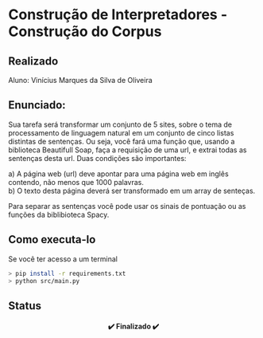 # Construção de Interpretadores - Construção do Corpus

## Realizado
Aluno: Vinícius Marques da Silva de Oliveira <br>

## Enunciado:
Sua  tarefa  será  transformar  um  conjunto  de  5  sites,  sobre  o  tema  de  processamento  de 
linguagem natural em um conjunto de cinco listas distintas de sentenças. Ou seja, você fará uma função 
que, usando a biblioteca Beautifull Soap, faça a requisição de uma url, e extrai todas as sentenças desta 
url. Duas condições são importantes:

a) A página web (url) deve apontar para uma página web em inglês contendo, não menos que 
1000 palavras.  
b) O texto desta página deverá ser transformado em um array de senteças.  
 
Para separar as sentenças você pode usar os sinais de pontuação ou as funções da biblibioteca 
Spacy.

## Como executa-lo
Se você ter acesso a um terminal

```bash
> pip install -r requirements.txt
> python src/main.py
```

## Status
<h4 align="center"> ✔️ Finalizado ✔️ </h4>
